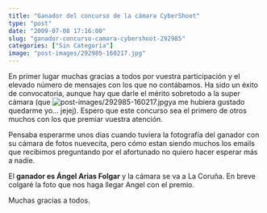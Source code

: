 ```yaml
---
title: "Ganador del concurso de la cámara CyberShoot"
type: "post"
date: "2009-07-08 17:16:00"
slug: "ganador-concurso-camara-cybershoot-292985"
categories: ["Sin Categoría"]
image: "post-images/292985-160217.jpg"
---
```


En primer lugar muchas gracias a todos por vuestra participación y el elevado número de mensajes con los que no contábamos. Ha sido un éxito de convocatoria, aunque hay que darle el mérito sobretodo a la super cámara (que ![post-images/292985-160217.jpg](post-images/292985-160217.jpg "post-images/292985-160217.jpg")ya me hubiera gustado quedarme yo... jejej). Espero que este concurso sea el primero de otros muchos con los que premiar vuestra atención.

Pensaba esperarme unos dias cuando tuviera la fotografía del ganador con su cámara de fotos nuevecita, pero cómo estan siendo muchos los emails que recibimos preguntando por el afortunado no quiero hacer esperar más a nadie.

El **ganador es Ángel Arias Folgar** y la cámara se va a La Coruña. En breve colgaré la foto que nos haga llegar Angel con el premio.

Muchas gracias a todos.